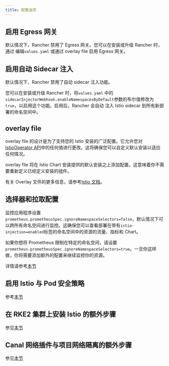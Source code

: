 ```yaml
---
title: 配置选项
---
```


## 启用 Egress 网关

默认情况下，Rancher 禁用了 Egress 网关。您可以在安装或升级 Rancher 时，通过 编辑`values.yaml` 或通过 overlay file 启用 Egress 网关。

## 启用自动 Sidecar 注入

默认情况下，Rancher 禁用了自动 sidecar 注入功能。

您可以在安装或升级 Rancher 时，将`values.yaml` 中的`sidecarInjectorWebhook.enableNamespacesByDefault`参数的布尔值修改为`true`，以启用这个功能。启用后，Rancher 会自动 注入 Istio sidecar 到所有新部署的命名空间中。

## overlay file

overlay file 的设计是为了支持您的 Istio 安装的广泛配置。它允许您对[IstioOperator API](https://istio.io/latest/docs/reference/config/istio.operator.v1alpha1/)中的任何值进行更改。这将确保您可以自定义默认安装以适应任何情况。

overlay file 将在 Istio Chart 安装提供的默认安装之上添加配置。这意味着你不需要重新定义已经定义安装的组件。

有关 Overlay 文件的更多信息，请参考[Istio 文档](https://istio.io/latest/docs/setup/install/istioctl/#configure-component-settings)。

## 选择器和拉取配置

监控应用程序设置`prometheus.prometheusSpec.ignoreNamespaceSelectors=false`，默认情况下可以跨所有命名空间进行监控。这确保您可以查看部署在带有`istio-injection=enabled`标签的命名空间中的资源的流量、指标和 Chart。

如果你想将 Prometheus 限制在特定的命名空间，请设置`prometheus.prometheusSpec.ignoreNamespaceSelectors=true`。一旦你这样做，你将需要添加额外的配置来继续监控你的资源。

详情请参考[本节](/docs/rancher2/istio/2.5/configuration-reference/selectors-and-scrape/_index)

## 启用 Istio 与 Pod 安全策略

参考[本节](/docs/rancher2/istio/2.5/configuration-reference/enable-istio-with-psp/_index)

## 在 RKE2 集群上安装 Istio 的额外步骤

参见[本节](/docs/rancher2/istio/2.5/configuration-reference/rke2/_index)

## Canal 网络插件与项目网络隔离的额外步骤

参见[本节](/docs/rancher2/istio/2.5/configuration-reference/canal-and-project-network/_index)
